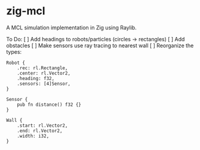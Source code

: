 # zig-mcl

A MCL simulation implementation in Zig using Raylib.

To Do:
[ ] Add headings to robots/particles (circles -> rectangles)
[ ] Add obstacles
[ ] Make sensors use ray tracing to nearest wall
[ ] Reorganize the types:
```zig
Robot {
    .rec: rl.Rectangle,
    .center: rl.Vector2,
    .heading: f32,
    .sensors: [4]Sensor,
}

Sensor {
    pub fn distance() f32 {}
}

Wall {
    .start: rl.Vector2,
    .end: rl.Vector2,
    .width: i32,
}
```

